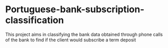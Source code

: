 # Portuguese-bank-subscription-classification
This project aims in classifying the bank data obtained through phone calls of the bank to find if the client would subscribe a term deposit
